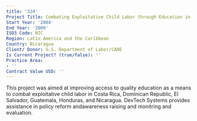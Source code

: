 ```yaml
---
title: '324'
Project Title: Combating Exploitative Child Labor through Education in Central America
Start Year: '2004'
End Year: '2009'
ISO3 Code: NIC
Region: Latin America and the Caribbean
Country: Nicaragua
Client/ Donor: U.S. Department of Labor/CARE
Is Current Project? (true/false): ''
Practice Area:
- ''
Contract Value USD: ''
---
```


This project was aimed at improving access to quality education as a means to combat exploitative child labor in Costa Rica, Dominican Republic, El Salvador, Guatemala, Honduras, and Nicaragua. DevTech Systems provides assistance in policy reform andawareness raising and monitring and evaluation.